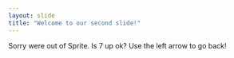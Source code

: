 ```yaml
---
layout: slide
title: "Welcome to our second slide!"
---
```

Sorry were out of Sprite. Is 7 up ok?
Use the left arrow to go back!
